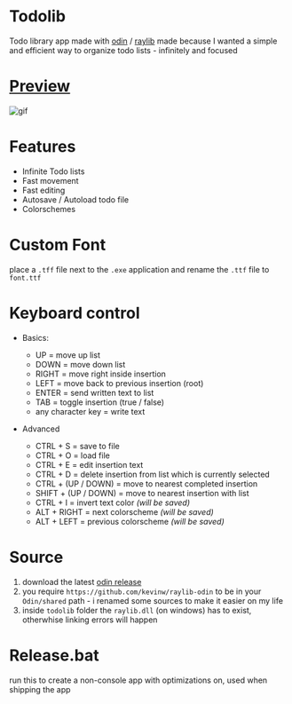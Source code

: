 # Todolib
Todo library app made with [odin](https://github.com/odin-lang/Odin) / [raylib](https://github.com/raysan5/raylib) made because I wanted a simple and efficient way to organize todo lists - infinitely and focused

# [Preview](https://www.youtube.com/watch?v=FZac4pGxHeY)
![gif](https://github.com/Skytrias/todolib/blob/master/preview.gif)

# Features
* Infinite Todo lists
* Fast movement
* Fast editing
* Autosave / Autoload todo file
* Colorschemes

# Custom Font
place a `.tff` file next to the `.exe` application and rename the `.ttf` file to `font.ttf`

# Keyboard control
* Basics:
    * UP = move up list
    * DOWN = move down list
    * RIGHT = move right inside insertion
    * LEFT = move back to previous insertion (root)
    * ENTER = send written text to list
    * TAB = toggle insertion (true / false)
    * any character key = write text

* Advanced
    * CTRL + S = save to file
    * CTRL + O = load file
    * CTRL + E = edit insertion text
    * CTRL + D = delete insertion from list which is currently selected
    * CTRL + (UP / DOWN) = move to nearest completed insertion
    * SHIFT + (UP / DOWN) = move to nearest insertion with list
    * CTRL + I = invert text color *(will be saved)*
    * ALT + RIGHT = next colorscheme *(will be saved)*
    * ALT + LEFT = previous colorscheme *(will be saved)*

# Source
1. download the latest [odin release](https://github.com/odin-lang/Odin)
2. you require `https://github.com/kevinw/raylib-odin` to be in your `Odin/shared` path - i renamed some sources to make it easier on my life
3. inside `todolib` folder the `raylib.dll` (on windows) has to exist, otherwhise linking errors will happen

# Release.bat
run this to create a non-console app with optimizations on, used when shipping the app